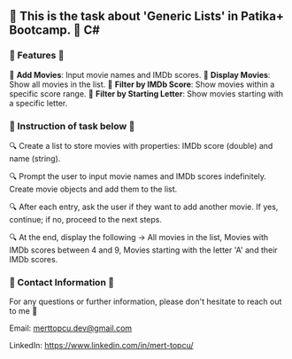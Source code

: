 ## :notebook: This is the task about 'Generic Lists' in Patika+ Bootcamp. :notebook: C#

### :flashlight: Features :flashlight:
:key: **Add Movies**: Input movie names and IMDb scores.
:key: **Display Movies**: Show all movies in the list.
:key: **Filter by IMDb Score**: Show movies within a specific score range.
:key: **Filter by Starting Letter**: Show movies starting with a specific letter.

###  :page_with_curl: Instruction of task below :page_with_curl: 
:mag: Create a list to store movies with properties: IMDb score (double) and name (string).

:mag: Prompt the user to input movie names and IMDb scores indefinitely. Create movie objects and add them to the list.

:mag: After each entry, ask the user if they want to add another movie. If yes, continue; if no, proceed to the next steps.

:mag: At the end, display the following -> All movies in the list, Movies with IMDb scores between 4 and 9, Movies starting with the letter 'A' and their IMDb scores.

### :incoming_envelope: Contact Information :incoming_envelope:

For any questions or further information, please don't hesitate to reach out to me :pray:

Email: merttopcu.dev@gmail.com

LinkedIn: https://www.linkedin.com/in/mert-topcu/
